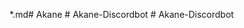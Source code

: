 *.md#   A k a n e  
 #   A k a n e - D i s c o r d b o t  
 #   A k a n e - D i s c o r d b o t  
 